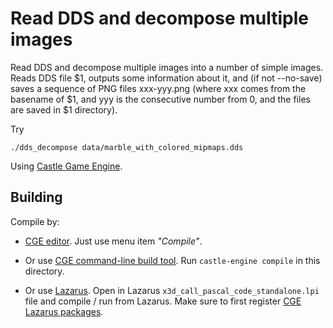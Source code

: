 # Read DDS and decompose multiple images

Read DDS and decompose multiple images into a number of simple images.
Reads DDS file $1, outputs some information about it,
and (if not --no-save) saves a sequence of PNG files xxx-yyy.png
(where xxx comes
from the basename of $1, and yyy is the consecutive number from 0,
and the files are saved in $1 directory).

Try

```
./dds_decompose data/marble_with_colored_mipmaps.dds
```

Using [Castle Game Engine](https://castle-engine.io/).

## Building

Compile by:

- [CGE editor](https://castle-engine.io/manual_editor.php). Just use menu item _"Compile"_.

- Or use [CGE command-line build tool](https://github.com/castle-engine/castle-engine/wiki/Build-Tool). Run `castle-engine compile` in this directory.

- Or use [Lazarus](https://www.lazarus-ide.org/). Open in Lazarus `x3d_call_pascal_code_standalone.lpi` file and compile / run from Lazarus. Make sure to first register [CGE Lazarus packages](https://castle-engine.io/documentation.php).
